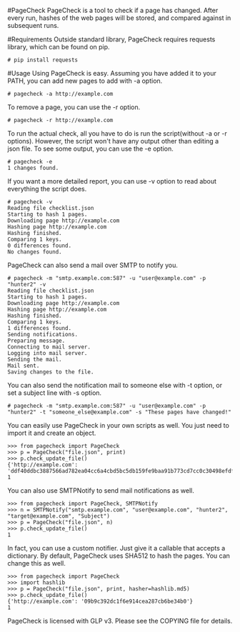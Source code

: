 #PageCheck
PageCheck is a tool to check if a page has changed. After every run, hashes of the web pages will be stored, and compared against in subsequent runs.

#Requirements
Outside standard library, PageCheck requires requests library, which can be found on pip.

    # pip install requests

#Usage
Using PageCheck is easy. Assuming you have added it to your PATH, you can add new pages to add with -a option.

    # pagecheck -a http://example.com

To remove a page, you can use the -r option.

    # pagecheck -r http://example.com

To run the actual check, all you have to do is run the script(without -a or -r options). However, the script won't have any output other than editing a json file. To see some output, you can use the -e option.

    # pagecheck -e
    1 changes found.

If you want a more detailed report, you can use -v option to read about everything the script does.

    # pagecheck -v
    Reading file checklist.json
    Starting to hash 1 pages.
    Downloading page http://example.com
    Hashing page http://example.com
    Hashing finished.
    Comparing 1 keys.
    0 differences found.
    No changes found.

PageCheck can also send a mail over SMTP to notify you.

    # pagecheck -m "smtp.example.com:587" -u "user@example.com" -p "hunter2" -v
    Reading file checklist.json
    Starting to hash 1 pages.
    Downloading page http://example.com
    Hashing page http://example.com
    Hashing finished.
    Comparing 1 keys.
    1 differences found.
    Sending notifications.
    Preparing message.
    Connecting to mail server.
    Logging into mail server.
    Sending the mail.
    Mail sent.
    Saving changes to the file.

You can also send the notification mail to someone else with -t option, or set a subject line with -s option.

    # pagecheck -m "smtp.example.com:587" -u "user@example.com" -p "hunter2" -t "someone_else@example.com" -s "These pages have changed!"

You can easily use PageCheck in your own scripts as well. You just need to import it and create an object.

    >>> from pagecheck import PageCheck
    >>> p = PageCheck("file.json", print)
    >>> p.check_update_file()
    {'http://example.com': 'ddf40ddbc3887566ad782ea04cc6a4cbd5bc5db159fe9baa91b773cd7cc0c30498efdfb9fe7524ec1c2ded1e8513544c5a6703e0785d0bfd6aeca4be603701ff'}
    1

You can also use SMTPNotify to send mail notifications as well.

    >>> from pagecheck import PageCheck, SMTPNotify
    >>> n = SMTPNotify("smtp.example.com", "user@example.com", "hunter2", "target@example.com", "Subject")
    >>> p = PageCheck("file.json", n)
    >>> p.check_update_file()
    1

In fact, you can use a custom notifier. Just give it a callable that accepts a dictionary.
By default, PageCheck uses SHA512 to hash the pages. You can change this as well.

    >>> from pagecheck import PageCheck
    >>> import hashlib
    >>> p = PageCheck("file.json", print, hasher=hashlib.md5)
    >>> p.check_update_file()
    {'http://example.com': '09b9c392dc1f6e914cea287cb6be34b0'}
    1

PageCheck is licensed with GLP v3. Please see the COPYING file for details.
